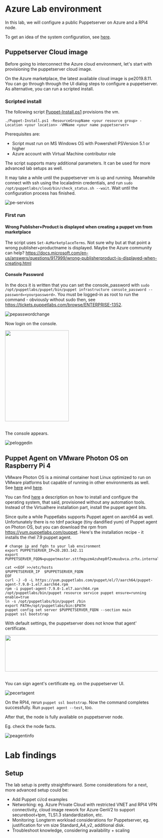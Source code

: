 # Azure Lab environment

In this lab, we will configure a public Puppetserver on Azure and a RPi4 node.

To get an idea of the system configuration, see [here](https://puppet.com/docs/pe/2019.8/system_configuration.html).

## Puppetserver Cloud image
Before going to interconnect the Azure cloud environment, let's start with provisioning the puppetserver cloud image.

On the Azure marketplace, the latest available cloud image is pe2019.8.11. You can go through through the UI dialog steps to configure a puppetserver. As alternative, you can run a scripted install.

### Scripted install
The following script [Puppet-Install.ps1](https://github.com/dcasota/puppetlabs-scripts/blob/main/Azure/Puppet-Install.ps1) provisions the vm.
```
./Puppet-Install.ps1 -ResourceGroupName <your resource group> -Location <your location> -VMName <your name puppetserver>
```
Prerequisites are:
- Script must run on MS Windows OS with Powershell PSVersion 5.1 or higher
- Azure account with Virtual Machine contributor role

The script supports many additional parameters. It can be used for more advanced lab setups as well.

It may take a while until the puppetserver vm is up and running. Meanwhile connect with ssh using the localadmin credentials, and run ```sudo /opt/puppetlabs/cloud/bin/check_status.sh --wait```. Wait until the configuration process has finished.  

![pe-services](https://user-images.githubusercontent.com/14890243/178111433-82c9e342-8c4b-4926-af9a-e101c3f5a353.png)
  

### First run  
  
#### Wrong Publisher+Product is displayed when creating a puppet vm from marketplace
The script uses ```Set-AzMarketplaceTerms```. Not sure why but at that point a wrong publisher+productname is displayed. Maybe the Azure community can help?
https://docs.microsoft.com/en-us/answers/questions/917999/wrong-publisherproduct-is-displayed-when-creating.html

#### Console Password
In the docs it is written that you can set the console_password with ```sudo /opt/puppetlabs/puppet/bin/puppet infrastructure console_password --password=<yourpassword>```. You must be logged-in as root to run the command - obviously without sudo then, see https://tickets.puppetlabs.com/browse/ENTERPRISE-1352.

![pepasswordchange](https://user-images.githubusercontent.com/14890243/178112489-c9b19806-713e-448d-85a3-8eca702951fc.png)

Now login on the console.  

<img src="https://user-images.githubusercontent.com/14890243/178112692-1f42c432-d784-4e61-bc94-72af1f479ce6.png" align="left" height="300" width="210" />
<br clear="left"/><br clear="both"/>

The console appears.

![peloggedin](https://user-images.githubusercontent.com/14890243/178112702-7e423664-2131-4b8c-8512-26ea77222ad9.png)


## Puppet Agent on VMware Photon OS on Raspberry Pi 4

VMware Photon OS is a minimal container host Linux optimized to run on VMware platforms but capable of running in other environments as well. See [here](https://vmware.github.io/photon/) and [here](https://github.com/dcasota/photonos-scripts).

You can find [here](https://github.com/dcasota/photonos-scripts/wiki/Configure-a-complete-Raspberry-Pi-Virtualhere-installation) a description on how to install and configure the operating system, that said, provisioned without any automation tools. Instead of the Virtualhere installation part, install the puppet agent bits.

Since quite a while Puppetlabs supports Puppet agent on aarch64 as well. Unfortunately there is no tdnf package (tiny dandified yum) of Puppet agent on Photon OS, but you can download the rpm from https://yum.puppetlabs.com/puppet. Here's the installation recipe - it installs the rhel 7.9 puppet agent.

```
# change ip and fqdn to your lab environment
export PUPPETSERVER_IP=20.203.142.11
export PUPPETSERVER_FQDN=puppetmaster.sttfmguzm4zuhep0f2vmuubvca.zrhx.internal.cloudapp.net

cat <<EOF >>/etc/hosts
$PUPPETSERVER_IP  $PUPPETSERVER_FQDN
EOF
curl -J -O -L https://yum.puppetlabs.com/puppet/el/7/aarch64/puppet-agent-7.9.0-1.el7.aarch64.rpm
rpm -i puppet-agent-7.9.0-1.el7.aarch64.rpm
/opt/puppetlabs/bin/puppet resource service puppet ensure=running enable=true
ln -s /opt/puppetlabs/bin/puppet /bin
export PATH=/opt/puppetlabs/bin:$PATH
puppet config set server $PUPPETSERVER_FQDN --section main
puppet ssl bootstrap
```

With default settings, the puppetserver does not know that agent' certificate.  

<img src="https://user-images.githubusercontent.com/14890243/178143903-ca05742d-3bf9-4046-b9a5-3b8474615af4.png" align="left" height="120" width="600" />
<br clear="left"/><br clear="both"/>

You can sign agent's certificate eg. on the puppetserver UI.  

![pecertagent](https://user-images.githubusercontent.com/14890243/178143022-e2162711-24ed-4ca0-9adb-8499e010c0ae.png)

On the RPI4, rerun ```puppet ssl bootstrap```. Now the command completes successfully. Run ```puppet agent --test```, too.

After that, the node is fully available on puppetserver node.

Eg. check the node facts.

![peagentinfo](https://user-images.githubusercontent.com/14890243/178144125-e9af06bf-0ea6-4d7c-b04d-9d36989f74cf.png)

# Lab findings

## Setup

The lab setup is pretty straightforward. Some considerations for a next, more advanced setup could be:
- Add Puppet ci/cd examples
- Networking: eg. Azure Private Cloud with restricted VNET and RPI4 VPN connectivity, cloud image rework for Azure GenV2 to support secureboot+tpm, TLS1.3 standardization, etc.
- Monitoring: Longterm workload considerations for Puppetserver, eg. justification for vm size Standard_A4_v2, additional disk.
- Troubleshoot knowledge, considering availability + scaling


